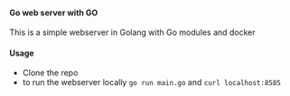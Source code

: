 #### Go web server with GO

This is a simple webserver in Golang with Go modules and docker


#### Usage

- Clone the repo
- to run the webserver locally `go run main.go` and `curl localhost:8585`


